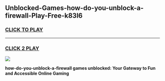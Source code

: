 
## Unblocked-Games-how-do-you-unblock-a-firewall-Play-Free-k83l6
<h3>
<a href="https://premium76.site?title=how-do-you-unblock-a-firewall&ref=10A">CLICK TO PLAY</a></h3>
<hr>

<h3>
<a href="https://premium76.site?title=how-do-you-unblock-a-firewall&ref=10A">CLICK 2 PLAY</a>
  
</h3>

<a href="https://premium76.site?title=how-do-you-unblock-a-firewall&ref=10A"><img src="https://clearcache.store/games.png"></a>


**how-do-you-unblock-a-firewall games unblocked: Your Gateway to Fun and Accessible Online Gaming**
